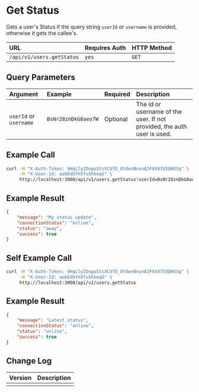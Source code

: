 # Get Status

Gets a user's Status if the query string `userId` or `username` is provided, otherwise it gets the callee's.

| URL | Requires Auth | HTTP Method |
| :--- | :--- | :--- |
| `/api/v1/users.getStatus` | `yes` | `GET` |

## Query Parameters

| Argument | Example | Required | Description |
| :--- | :--- | :--- | :--- |
| `userId` or `username` | `BsNr28znDkG8aeo7W` | Optional | The id or username of the user. If not provided, the auth user is used. |

## Example Call

```bash
curl -H "X-Auth-Token: 9HqLlyZOugoStsXCUfD_0YdwnNnunAJF8V47U3QHXSq" \
     -H "X-User-Id: aobEdbYhXfu5hkeqG" \
     http://localhost:3000/api/v1/users.getStatus?userId=BsNr28znDkG8aeo7W
```

## Example Result

```json
{
    "message": "My status update",
    "connectionStatus": "online",
    "status": "away",
    "success": true
}
```

## Self Example Call

```bash
curl -H "X-Auth-Token: 9HqLlyZOugoStsXCUfD_0YdwnNnunAJF8V47U3QHXSq" \
     -H "X-User-Id: aobEdbYhXfu5hkeqG" \
     http://localhost:3000/api/v1/users.getStatus
```

## Example Result

```json
{
    "message": "Latest status",
    "connectionStatus": "online",
    "status": "online",
    "success": true
}
```

## Change Log

| Version | Description |
| :--- | :--- |
| | |